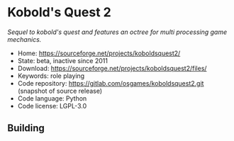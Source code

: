 # Kobold's Quest 2

_Sequel to kobold's quest and features an octree for multi processing game mechanics._

- Home: https://sourceforge.net/projects/koboldsquest2/
- State: beta, inactive since 2011
- Download: https://sourceforge.net/projects/koboldsquest2/files/
- Keywords: role playing
- Code repository: https://gitlab.com/osgames/koboldsquest2.git (snapshot of source release)
- Code language: Python
- Code license: LGPL-3.0

## Building

